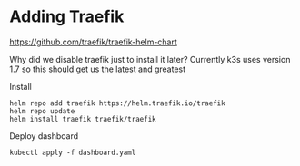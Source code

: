 # Adding Traefik

https://github.com/traefik/traefik-helm-chart

Why did we disable traefik just to install it later? Currently k3s uses version 1.7 so this should get us the latest and greatest

Install
```
helm repo add traefik https://helm.traefik.io/traefik
helm repo update
helm install traefik traefik/traefik
```

Deploy dashboard

`kubectl apply -f dashboard.yaml`
